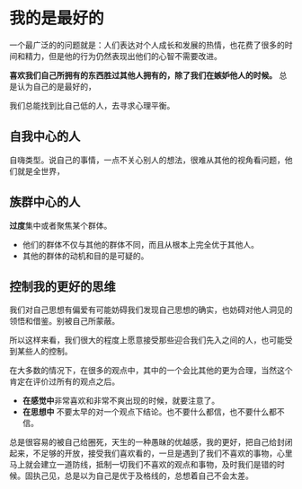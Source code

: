 # 我的是最好的

一个最广泛的的问题就是：人们表达对个人成长和发展的热情，也花费了很多的时间和精力，但是他的行为仍然表现出他们的心智不需要改进。

**喜欢我们自己所拥有的东西胜过其他人拥有的，除了我们在嫉妒他人的时候。** 总是认为自己的是最好的，

我们总能找到比自己低的人，去寻求心理平衡。

## 自我中心的人

自嗨类型。说自己的事情，一点不关心别人的想法，很难从其他的视角看问题，他们就是全世界，

## 族群中心的人

**过度**集中或者聚焦某个群体。

- 他们的群体不仅与其他的群体不同，而且从根本上完全优于其他人。
- 其他的群体的动机和目的是可疑的。

## 控制我的更好的思维

我们对自己思想有偏爱有可能妨碍我们发现自己思想的确实，也妨碍对他人洞见的领悟和借鉴。别被自己所蒙蔽。

所以这样来看，我们很大的程度上愿意接受那些迎合我们先入之间的人，也可能受到某些人的控制。

在大多数的情况下，在很多的观点中，其中的一个会比其他的更为合理，当然这个肯定在评价过所有的观点之后。

- **在感觉中**非常喜欢和非常不爽出现的时候，就要注意了。
- **在思想中** 不要太早的对一个观点下结论。也不要什么都信，也不要什么都不信。





总是很容易的被自己给圈死，天生的一种愚昧的优越感，我的更好，把自己给封闭起来，不足够的开放，接受我们喜欢看的，一旦是遇到了我们不喜欢的事物，心里马上就会建立一道防线，抵制一切我们不喜欢的观点和事物，及时我们是错的时候。固执己见，总是以为自己是优于及格线的，总想着自己不会太差。



